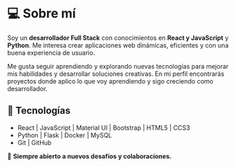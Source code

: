 # 💻 Sobre mí  
Soy un **desarrollador Full Stack** con conocimientos en **React y JavaScript** y **Python**. Me interesa crear aplicaciones web dinámicas, eficientes y con una buena experiencia de usuario.  

Me gusta seguir aprendiendo y explorando nuevas tecnologías para mejorar mis habilidades y desarrollar soluciones creativas. En mi perfil encontrarás proyectos donde aplico lo que voy aprendiendo y sigo creciendo como desarrollador.  

## 🔧 Tecnologías  
-  React | JavaScript | Material UI | Bootstrap | HTML5 | CCS3
-  Python | Flask | Docker | MySQL
-  Git | GitHub

🚀 **Siempre abierto a nuevos desafíos y colaboraciones.**
